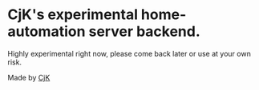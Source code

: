 # CjK's experimental home-automation server backend.

Highly experimental right now, please come back later or use at your own risk.

Made by [CjK](https://twitter.com/cjk)
